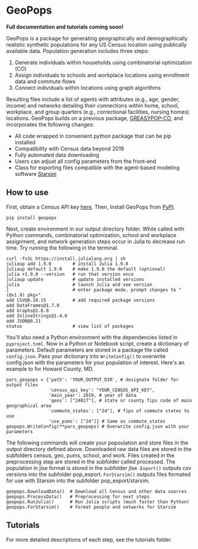 # GeoPops
**Full documentation and tutorials coming soon!**

GeoPops is a package for generating geographically and demographically realistic synthetic populations for any US Census location using publically available data. Population generation includes three steps:
1. Generate individuals within households using combinatorial optimization (CO)
2. Assign individuals to schools and workplace locations using enrollment data and commute flows
3. Connect individuals within locations using graph algorithms

Resulting files include a list of agents with attributes (e.g., age, gender, income) and networks detailing their connections within home, school, workplace, and group quarters (e.g., correctional facilities, nursing homes) locations. GeoPops builds on a previous package, [GREASYPOP-CO](https://github.com/CDDEP-DC/GREASYPOP-CO/tree/main), and incorporates the following changes:
- All code wrapped in convenient python package that can be pip installed
- Compatibility with Census data beyond 2019
- Fully automated data downloading
- Users can adjust all config parameters from the front-end
- Class for exporting files compatible with the agent-based modeling software [Starsim](https://starsim.org/)


## How to use
First, obtain a Census API key [here](https://api.census.gov/data/key_signup.html).
Then, Install GeoPops from [PyPI](https://pypi.org/project/geopops/).
```
pip install geopops
```

Next, create environment in our output directory folder. While called with Python commands, combinatorial optimization, school and workplace assignment, and network generation steps occur in Julia to decrease run time. Try running the following in the terminal.
```
curl -fsSL https://install.julialang.org | sh
juliaup add 1.9.0        # install Julia 1.9.0
juliaup default 1.9.0    # make 1.9.0 the default (optional)
julia +1.9.0 --version   # run that version once
juliaup update           # update installed versions
julia                    # launch Julia and see version
]                        # enter package mode. prompt changes to "(@v1.9) pkg>"
add CSV@0.10.15          # add required package versions
add DataFrames@1.7.0
add Graphs@1.8.0 
add InlineStrings@1.4.0 
add JSON@0.21
status                   # view list of packages
```


You'll also need a Python environment with the dependencies listed in `pyproject.toml`. Now in a Python or Notebook script, create a dictionary of parameters. Default parameters are stored in a package file called `config.json`. Pass your dictionary into `WriteConfig()` to overwrite config.json with the parameters for your population of interest. Here's an example to for Howard County, MD.
```
pars_geopops = {'path': 'YOUR_OUTPUT_DIR', # designate folder for output files
                'census_api_key': "YOUR_CENSUS_API_KEY", 
                'main_year': 2019, # year of data
                'geos': ["24027"], # state or county fips code of main geographical area
                'commute_states': ["24"], # fips of commute states to use
                'use_pums': ["24"]} # Same as commute_states
geopops.WriteConfig(**pars_geopops) # Overwrite config.json with your parameters
```
The following commands will create your popoulation and store files in the output directory defined above. Downloaded raw data files are stored in the subfolders census, geo, pums, school, and work. Files created in the preprocessing step are stored in the subfolder called processed. The population in jlse format is stored in the subfolder jlse. `Export()` outputs csv versions into the subfolder pop_export. `ForStarsim()` outputs files formated for use with Starsim into the subfolder pop_export/starsim.
```
geopops.DownloadData()  # Download all Census and other data sources
geopops.ProcessData()   # Preprocessing for next steps
geopops.RunJulia()      # Run Julia scripts (much faster than Python)
geopops.ForStarsim()    # Format people and networks for Starsim
```
## Tutorials
For more detailed descriptions of each step, see the tutorials folder.


